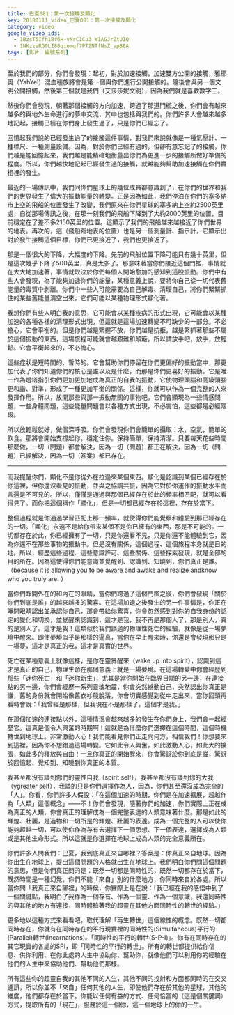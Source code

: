 ```yaml
---
title: 巴夏081：第一次接觸及顯化
key: 20180111_video_巴夏081：第一次接觸及顯化
category: video
google_video_ids:
  - 1BzsT5Ifh1Bf6H-vNrC1Cu3_W1AGJrZtUIQ
  - 1NKzzeRG9LI80qiomqf7PTZNTfNsZ_vpB8A
tags: [影片｜編號系列]
---
```


至於我們的部分，你們會發現：起初，對於加速接觸，加速雙方公開的接觸，雅耶奧（YahYel）混血種族將會是第一個與你們進行公開接觸的。隨後會與另一個文明公開接觸，然後第三個就是我們（艾莎莎妮文明），因為我們就是喜歡數字三。

然後你們會發現，朝著那個接觸的方向加速，跨過了那道門檻之後，你們會有越來越多的與地外生命進行的夢中交流，其中也包括與我們的。你們許多人會越來越多地記起，接觸已經在你們身上發生過了，只是你們已經忘了。

回憶起我們說的已經發生過了的接觸這件事情，對我們來說就像是一種氣壓計、一種標尺、一種測量設備。因為，對於你們已經有過的，但卻有意忘記了的接觸，你們越是能回憶起來，我們越是能精確地衡量出你們為更進一步的接觸所做好準備的程度。所以，你們越快地記起已經發生過的接觸，就越能夠幫助加速接觸在你們實相裡的發生。

最近的一場傳訊中，我們同你們星球上的幾位成員都意識到了，在你們的世界和我們的世界發生了偉大的振動能量的轉變。正是因為如此，我們停泊在你們的塞多納市上空的飛船的位置發生了改變，我們原來在你們星球的塞多納上空約2500英里處，自從那場傳訊之後，在那一刻我們的飛船下降到了大約2000英里的位置，目前穩定在了差不多2150英里的位置。這顯示了我們的飛船越來越接近了你們世界的地表。再次的，這（飛船距地表的位置）也是另一個測量計、指示計，它顯示出對於發生接觸這個目標，你們已更接近了，我們也更接近了。

那是一個很大的下降，大幅度的下降。先前的飛船位置下降可能只有幾十英里，但是這次幾乎下降了500英里，真是太多了。那意味著當你們接近這個門檻，事情就在大大地加速著，事情就取決於你們每個人開始愈加的感知到這股振動。你們中有些人會發現，為了能夠加速你們的能量，某種意義上說，要將你自己從一切代表舊能量的毒質中剝離。你們中一些人可能需要為自己解毒、清理自己，將你們緊緊抓住的某些舊能量清空出來，它們可能以某種物理形式顯化著。

我想你們有些人明白我的意思，它可能會以某種疾病的形式出現，它可能會以某種加速的各種各樣的清理形式出現，但這就是這場加速轉變不可缺少的一部分。不必擔心，它會平衡的。但是你們越是緊握不放，你們越是抗拒，越是緊抓著那些不屬於這個振動的東西，這場旅程可能就會越艱難和顛簸。所以請放手吧，放手，放輕鬆。它會平衡起來的，不必擔心。

這些症狀是短時間的、暫時的。它會幫助你們停留在你們更偏好的振動當中，那更加代表了你們知道你們的核心是誰以及是什麼，而那是你們更喜好的振動。它是唯一作為燈塔指引你們更加更加地成為真正的自我的振動，它使物理頭腦和高級頭腦更和諧、對準，形成了一種更加平衡的關係。這樣，你就可以作為一個完整的人來發揮作用。所以，放開那些與那一振動無關的事物吧。它們會顯現為一些情感問題，一些身體問題，這些能量問題會以各種方式出現，不必害怕，這些都是必經階段。

所以放輕鬆就好，做個深呼吸。你們會發現你們會簡單的攝取：水，空氣，簡單的飲食。那將會開始支撐起你，穩定住你。保持簡單，保持清潔。只要每天花些時間那麼做，一切（問題）都會解決，因為一切（問題）都正在解決，因為一切（問題）已經解決，因為一切（答案）都已存在。

---

而我提醒你們，顯化不是你從外在拉過來某個東西。顯化是認識到某個已經存在於你這裡，但你還沒看見的振動，並與之協調共振，因為它對於你運作的振動水平而言還是不可見的。所以，僅僅是通過與那個已經存在於此的頻率相匹配，就可以看得見了。而你把這個稱作「顯化」，但是一切都已經存在於這裡，存在於當下。

整個過程就是你通過學習匹配上那一頻率，就使得你們能覺察和體驗到那已經存在的一切。「顯化」永遠不是給你帶來某個不是你已擁有的東西，那是不可能的。一切都存在於此，你已經擁有了一切，只是你還看不見，只是你還不能體驗到它，因為你還不在那些事物的振動中。但是沒有關係，這個過程、這個旅程本身就是目的地。所以，經歷這些過程、這些意識許可、這些關係、這些探索發現，就是全部的目的所在。因為這使得你們能意識並覺醒到、認識到、知曉到，你們真正是誰。（because it is allowing you to be aware and awake and realize andknow who you truly are. ）

當你們睜開外在的和內在的眼睛，當你們跨過了這個門檻之後，你們會發現「關於你們到底是誰」的越來越多的驚喜。在這場加速之後發生的另一件事情是，你正在睜開眼睛認出並承認你自己，那會帶給你驚喜，你會忽然感到對你的自我身份的認定的變化和切換，並覺醒來認識到，這才是我，我不再是那個人了，那是別人，真的是別人了。這才是我！這類似於我們談過的物理性死亡的經驗，就像是從一場夢境中醒來。即使夢境似乎是那樣的逼真，當你在早上醒來時，你還是會發現那只是一場夢，這才是真正的我，這才是真實的世界。

死亡在某種意義上就像這樣，是你在靈界醒來（wake up into spirit），認識到這才是真正的自己，物理生命在那個意義上就是一場夢境。在這場轉變中你會經歷到那些「迷你死亡」和「迷你新生」，尤其是當你開始在臨界日期的另一邊，在連接點的另一邊，你們會經歷一系列靈魂地震，你會突然撼動自己，突然認出你真正是誰，舊的身份就會開始像舊衣衫般脫落，你會切實感覺到從中走出來，當你回頭再看時會說：「我曾經是那樣，但我現在不是那樣了，這個才是我。」

在那個加速的連接點以外，這種情況會越來越多的發生在你們身上，我們會一起經歷它。這真是個令人興奮的時期啊！這就是為什麼你們選擇在這個時間，這個時機轉世到地球上。非常激動人心！我們能看見你們正走向何方，相信我們！你想要來到這裡，因為你不想錯過這場轉變。它如此令人興奮，如此激動人心，如此大的擴張，如此多的釋放與自由！一旦你真正的開始醒來，你會驚訝於你到底是誰，驚訝於回憶起、覺知到、知曉到你真正的本質。

我甚至都沒有談到你們的靈性自我（spirit self），我甚至都沒有談到你的大我（ygreater self），我談的只是你們選擇作為人，因為，你們甚至還沒成為完全的「人」。你看，你們許多人假設：「在這個加速的時期，你們是在加速擴展，超越作為「人類」這個概念」——不！你們會發現，隨著你們的加速，你們實際上正在成為真正的人類，你會真正的理解成為一個完整表達的人類意味著什麼。那是如此的輝煌、壯麗，是造物和一切所是的輝煌、壯麗的表達。成為一個完整的人可以使你能夠超越一切，可以使你作為存有去選擇下一個思想、下一個表達，選擇成為人類或是其他生命形式。所以這就是你選擇在地球上成為人類的完全意義所在。

你們許多人問我們：巴夏，我到底真正來自哪裡？答案是：你真正來自地球。因為你出生在地球上，提出這個問題的人格就出生在地球上。我們明白你們問這個問題的意思，但是你們真正問的是：既然一切都是同時性的，既然一切都存在於當下，既然時間是一種幻覺，你們不能「來自」別的什麼地方，你同時來自於各處。所以當你問「我真正來自哪裡」的時候，你實際上是在說：「我已經在我的感悟中到了一個關鍵點，我明白了我作為一個存有、作為一個靈、作為一個意識，我還同時性的與其他的地方有連接，同時體驗著我的超靈在其他方面同時性的轉世的經驗。」

更多地以這種方式來看看吧，取代理解「再生轉世」這個線性的概念。既然一切都同時存在，你就有在同時存在的平行現實裡的同時性的(Simultaneous)平行的(Parallel)轉世(Incarnations)。「同時性的平行的轉世(S-P-I)」。你有在同時存在的其它現實的各處的SPI，即「同時性的平行的轉世」。所有的轉世都提供給你信息、供你利用、在你此處的人生中協助你、幫助你，就像他們可以利用你的經驗在他們的人生中來協助他們、幫助他們那樣。

所有這些你的超靈自我的其他不同的人生，其他不同的投射和方面都同時的在交叉通訊，所以你並不「來自」任何其他的人生，即使他們存在於其他的星球，其他的維度，他們都存在於當下。你能以任何有益的方式、任何恰當的（這是個關鍵詞）方式，提取所有的「現在」，服務於這一個你，這一個地球上的你的一生。
